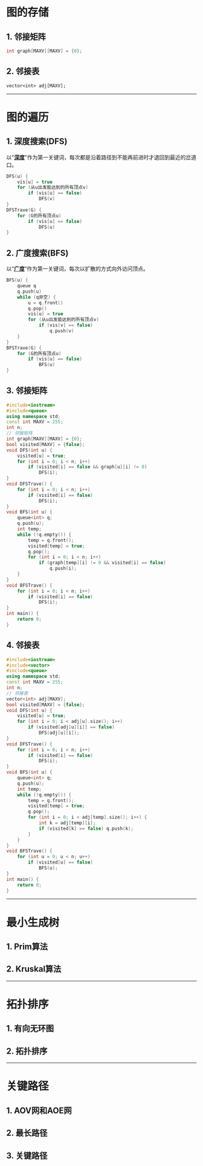 # 图的存储

## 1. 邻接矩阵

```c++
int graph[MAXV][MAXV] = {0};
```

## 2. 邻接表

```
vector<int> adj[MAXV];
```

------

# 图的遍历

## 1. 深度搜索(DFS)

以"<u>**深度**</u>"作为第一关键词，每次都是沿着路径到不能再前进时才退回到最近的岔道口。

```c++
DFS(u) {
	vis[u] = true
    for (从u出发能达到的所有顶点v)
        if (vis[u] == false)
            DFS(v)
}
DFSTrave(G) {
	for (G的所有顶点u)
        if (vis[u] == false)
            DFS(u)
}
```

## 2. 广度搜索(BFS)

以“<u>**广度**</u>”作为第一关键词，每次以扩散的方式向外访问顶点。

```c++
BFS(u) {
    queue q
    q.push(u)
    while (q非空) {
        u = q.front()
        q.pop()
        vis[u] = true
        for (从u出发能达到的所有顶点v)
            if (vis[v] == false)
                q.push(v)
    }
}
BFSTrave(G) {
    for (G的所有顶点u)
    	if (vis[u] == false)
        	BFS(u)
}
```

## 3. 邻接矩阵

```c++
#include<iostream>
#include<queue>
using namespace std;
const int MAXV = 255;
int n;
// 邻接矩阵
int graph[MAXV][MAXV] = {0};
bool visited[MAXV] = {false};
void DFS(int u) {
    visited[u] = true;
    for (int i = 0; i < n; i++)
        if (visited[i] == false && graph[u][i] != 0)
            DFS(i);
}
void DFSTrave() {
    for (int i = 0; i < n; i++)
        if (visited[i] == false)
            DFS(i);
}
void BFS(int u) {
    queue<int> q;
    q.push(u);
    int temp;
    while (!q.empty()) {
        temp = q.front();
        visited[temp] = true;
        q.pop();
        for (int i = 0; i < n; i++)
            if (graph[temp][i] != 0 && visited[i] == false)
                q.push(i);
    }
}
void BFSTrave() {
    for (int i = 0; i < n; i++)
        if (visited[i] == false)
            DFS(i);
}
int main() {
    return 0;
}
```

## 4. 邻接表

```c++
#include<iostream>
#include<vector>
#include<queue>
using namespace std;
const int MAXV = 255;
int n;
// 邻接表
vector<int> adj[MAXV];
bool visited[MAXV] = {false};
void DFS(int u) {
    visited[u] = true;
    for (int i = 0; i < adj[u].size(); i++)
        if (visited[adj[u][i]] == false)
            DFS(adj[u][i]);
}
void DFSTrave() {
    for (int i = 0; i < n; i++)
        if (visited[i] == false)
            DFS(i);
}
void BFS(int u) {
    queue<int> q;
    q.push(u);
    int temp;
    while (!q.empty()) {
        temp = q.front();
        visited[temp] = true;
        q.pop();
        for (int i = 0; i < adj[temp].size(); i++) {
            int k = adj[temp][i];
            if (visited[k] == false) q.push(k);
        }
    }
}
void BFSTrave() {
    for (int u = 0; u < n; u++)
        if (visited[u] == false)
            BFS(u);
}
int main() {
    return 0;
}
```

------

# 最小生成树

## 1. Prim算法

## 2. Kruskal算法

------

# 拓扑排序

## 1. 有向无环图

## 2. 拓扑排序

------

# 关键路径

## 1. AOV网和AOE网

## 2. 最长路径

## 3. 关键路径

